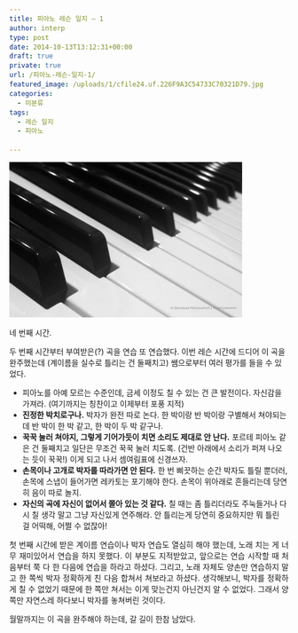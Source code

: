 ```yaml
---
title: 피아노 레슨 일지 – 1
author: interp
type: post
date: 2014-10-13T13:12:31+00:00
draft: true
private: true
url: /피아노-레슨-일지-1/
featured_image: /uploads/1/cfile24.uf.226F9A3C54733C70321D79.jpg
categories:
  - 미분류
tags:
  - 레슨 일지
  - 피아노

---
```

<p style="text-align: center; clear: none; float: none;">
  <p style="text-align: left; clear: none; float: none;">
    <img src="/uploads/1/cfile24.uf.226F9A3C54733C70321D79.jpg" class="aligncenter" width="420" height="280" filename="large_9753778781.jpg" filemime="image/jpeg" style="width: 420px; height: 280px;" />
  </p>
  
  <p>
    네 번째 시간.
  </p>
  
  <p>
    두 번째 시간부터 부여받은(?) 곡을 연습 또 연습했다.&nbsp;이번&nbsp;레슨 시간에&nbsp;드디어 이 곡을 완주했는데 (계이름을 실수로 틀리는 건 둘째치고) 쌤으로부터 여러&nbsp;평가를 들을 수 있었다.&nbsp;
  </p>
  
  <ul style="list-style-type: disc;">
    <li>
      피아노를 아예 모르는 수준인데,&nbsp;금세 이정도 칠 수 있는&nbsp;건 큰 발전이다. 자신감을 가져라.&nbsp;(여기까지는 칭찬이고 이제부터 포풍 지적)
    </li>
    <li>
      <b>진정한 박치로구나.</b> 박자가 완전 따로 논다. 한 박이랑 반 박이랑 구별해서 쳐야되는데 반 박이 한 박 같고, 한 박이 두 박 같구나.
    </li>
    <li>
      <b>꾹꾹 눌러 쳐야지, 그렇게 기어가듯이 치면 소리도 제대로 안 난다.</b> 포르테&nbsp;피아노 같은 건&nbsp;둘째치고 일단은 무조건 꾹꾹 눌러 치도록. (건반 아래에서 소리가 퍼져 나오는 듯이 꾹꾹!) 이게 되고 나서&nbsp;셈여림표에 신경쓰자.
    </li>
    <li>
      <b>손목이나 고개로 박자를 따라가면 안 된다.</b>&nbsp;한 번 삐끗하는 순간 박자도 틀릴 뿐더러, 손목에 스냅이 들어가면 레카토는 포기해야 한다. 손목이 위아래로 흔들리는데 당연히 음이 따로 놀지.
    </li>
    <li>
      <b>자신의 곡에 자신이 없어서 쫄아 있는 것 같다.</b> 칠 때는 좀 틀리더라도 주눅들거나 다시 칠 생각 말고 그냥&nbsp;자신있게 연주해라. 안 틀리는게 당연히 중요하지만 뭐 틀린 걸 어떡해, 어쩔 수 없잖아!
    </li>
  </ul>
  
  <p style="text-align: justify;">
    첫 번째 시간에 받은 계이름 연습이나 박자 연습도 열심히 해야 했는데, 노래 치는 게 너무 재미있어서 연습을 하지 못했다. 이 부분도 지적받았고, 앞으로는 연습 시작할 때 처음부터 쭉 다 한 다음에 연습을 하라고 하셨다. 그리고, 노래 자체도 양손만 연습하지 말고 한 쪽씩 박자 정확하게 친 다음 합쳐서 쳐보라고 하셨다. 생각해보니, 박자를 정확하게 칠 수 없었기 때문에 한 쪽만 쳐서는 이게 맞는건지 아닌건지 알 수 없었다. 그래서 양쪽만 자연스레 하다보니 박자를 놓쳐버린 것이다.<!--/p-->
  </p>
  
  <p>
    월말까지는 이 곡을 완주해야 하는데, 갈 길이 한참 남았다.
  </p>